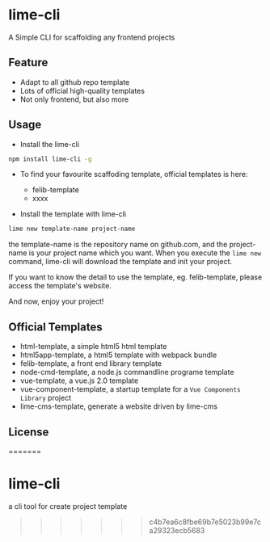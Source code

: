 lime-cli
======
A Simple CLI for scaffolding any frontend projects

## Feature
* Adapt to all github repo template
* Lots of official high-quality templates
* Not only frontend, but also more

## Usage
* Install the lime-cli
``` bash
npm install lime-cli -g
```

* To find your favourite scaffoding template, official templates is here:

  * felib-template
  * xxxx

* Install the template with lime-cli
``` bash
lime new template-name project-name
```

the template-name is the repository name on github.com, and the project-name is your project name which you want.
When you execute the `lime new` command, lime-cli will download the template and init your project.

If you want to know the detail to use the template, eg. felib-template, please access the template's website.

And now, enjoy your project!



## Official Templates
* html-template, a simple html5 html template
* html5app-template, a html5 template with webpack bundle
* felib-template, a front end library template
* node-cmd-template, a node.js commandline programe template
* vue-template, a vue.js 2.0 template
* vue-component-template, a startup template for a `Vue Components Library` project
* lime-cms-template, generate a website driven by lime-cms

## License
=======
# lime-cli

a cli tool for create project template
>>>>>>> c4b7ea6c8fbe69b7e5023b99e7ca29323ecb5683
